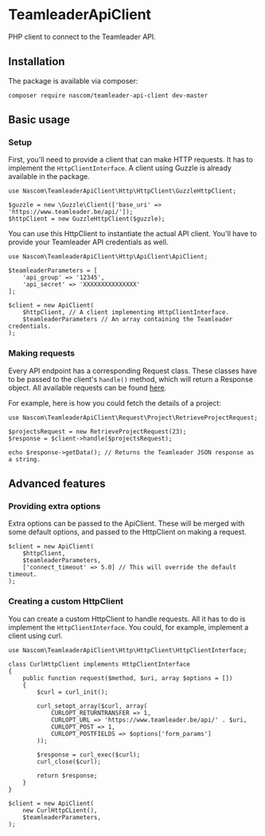 # TeamleaderApiClient
PHP client to connect to the Teamleader API.

## Installation
The package is available via composer:
```
composer require nascom/teamleader-api-client dev-master
```

## Basic usage
### Setup
First, you'll need to provide a client that can make HTTP requests.
It has to implement the `HttpClientInterface`. A client using Guzzle
is already available in the package.

```
use Nascom\TeamleaderApiClient\Http\HttpClient\GuzzleHttpClient;

$guzzle = new \Guzzle\Client(['base_uri' => 'https://www.teamleader.be/api/']);
$httpClient = new GuzzleHttpClient($guzzle);
```

You can use this HttpClient to instantiate the actual API client.
You'll have to provide your Teamleader API credentials as well.
```
use Nascom\TeamleaderApiClient\Http\ApiClient\ApiClient;

$teamleaderParameters = [
    'api_group' => '12345',
    'api_secret' => 'XXXXXXXXXXXXXXX'
];

$client = new ApiClient(
    $httpClient, // A client implementing HttpClientInterface.
    $teamleaderParameters // An array containing the Teamleader credentials.
);
```

### Making requests
Every API endpoint has a corresponding Request class. These classes have to
be passed to the client's `handle()` method, which will return a Response object.
All available requests can be found [here](https://github.com/Nascom/TeamleaderApiClient/tree/master/src/Request).

For example, here is how you could fetch the details of a project:
```
use Nascom\TeamleaderApiClient\Request\Project\RetrieveProjectRequest;

$projectsRequest = new RetrieveProjectRequest(23);
$response = $client->handle($projectsRequest);

echo $response->getData(); // Returns the Teamleader JSON response as a string.
```

## Advanced features
### Providing extra options
Extra options can be passed to the ApiClient. These will be merged with some
default options, and passed to the HttpClient on making a request.
```
$client = new ApiClient(
    $httpClient,
    $teamleaderParameters,
    ['connect_timeout' => 5.0] // This will override the default timeout.
);
```

### Creating a custom HttpClient
You can create a custom HttpClient to handle requests. All it has to do is
implement the `HttpClientInterface`. You could, for example, implement a client
using curl.

```
use Nascom\TeamleaderApiClient\Http\HttpClient\HttpClientInterface;

class CurlHttpClient implements HttpClientInterface
{
    public function request($method, $uri, array $options = [])
    {
        $curl = curl_init();

        curl_setopt_array($curl, array(
            CURLOPT_RETURNTRANSFER => 1,
            CURLOPT_URL => 'https://www.teamleader.be/api/' . $uri,
            CURLOPT_POST => 1,
            CURLOPT_POSTFIELDS => $options['form_params']
        ));

        $response = curl_exec($curl);
        curl_close($curl);

        return $response;
    }
}

$client = new ApiClient(
    new CurlHttpCLient(),
    $teamleaderParameters,
);
```
